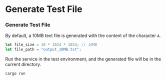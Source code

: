 # Generate Test File

### Generate Test File

By default, a 10MB text file is generated with the content of the character `A`.

```rs
let file_size = 10 * 1024 * 1024; // 10MB
let file_path = "output_10MB.txt";
```

Run the service in the test environment, and the generated file will be in the current directory.

```bash
cargo run
```
